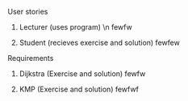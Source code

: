 User stories
  1. Lecturer (uses program) \n
  fewfw

  2. Student (recieves exercise and solution)
    fewfew


Requirements
  1. Dijkstra (Exercise and solution)
    fewfw

  2. KMP (Exercise and solution)
    fewfwf
